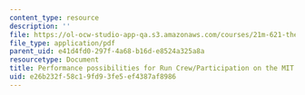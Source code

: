 ```yaml
---
content_type: resource
description: ''
file: https://ol-ocw-studio-app-qa.s3.amazonaws.com/courses/21m-621-theater-and-cultural-diversity-in-the-u-s-spring-2008/e26b232f58c19fd93fe5ef4387af8986_MIT21M_670S08_unit3crewpe.pdf
file_type: application/pdf
parent_uid: e41d4fd0-297f-4a68-b16d-e8524a325a8a
resourcetype: Document
title: Performance possibilities for Run Crew/Participation on the MIT Campus
uid: e26b232f-58c1-9fd9-3fe5-ef4387af8986
---
```

